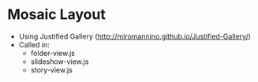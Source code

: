# Mosaic Layout
- Using Justified Gallery (http://miromannino.github.io/Justified-Gallery/)
- Called in:
    - folder-view.js
    - slideshow-view.js
    - story-view.js   